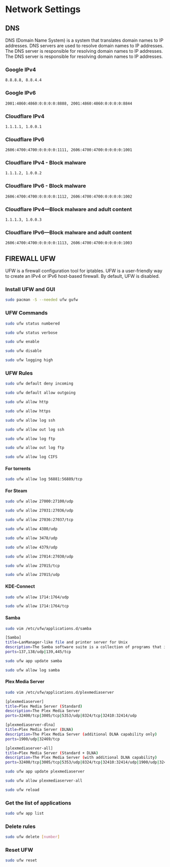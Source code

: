 # Network Settings

## DNS

DNS (Domain Name System) is a system that translates domain names to IP addresses. DNS servers are used to resolve domain names to IP addresses. The DNS server is responsible for
resolving domain names to IP addresses. The DNS server is responsible for resolving domain names to IP addresses.

### Google IPv4

```Generic
8.8.8.8, 8.8.4.4
```

### Google IPv6

```Generic
2001:4860:4860:0:0:0:0:8888, 2001:4860:4860:0:0:0:0:8844
```

### Cloudflare IPv4

```Generic
1.1.1.1, 1.0.0.1
```

### Cloudflare IPv6

```Generic
2606:4700:4700:0:0:0:0:1111, 2606:4700:4700:0:0:0:0:1001
```

### Cloudflare IPv4 - Block malware

```Generic
1.1.1.2, 1.0.0.2
```

### Cloudflare IPv6 - Block malware

```Generic
2606:4700:4700:0:0:0:0:1112, 2606:4700:4700:0:0:0:0:1002
```

### Cloudflare IPv4—Block malware and adult content

```Generic
1.1.1.3, 1.0.0.3
```

### Cloudflare IPv6—Block malware and adult content

```Generic
2606:4700:4700:0:0:0:0:1113, 2606:4700:4700:0:0:0:0:1003
```

## FIREWALL UFW

UFW is a firewall configuration tool for iptables. UFW is a user-friendly way to create an IPv4 or IPv6 host-based firewall. By default, UFW is disabled.

### Install UFW and GUI

```Bash
sudo pacman -S --needed ufw gufw
```

### UFW Commands

```Bash
sudo ufw status numbered
```

```Bash
sudo ufw status verbose
```

```Bash
sudo ufw enable
```

```Bash
sudo ufw disable
```

```Bash
sudo ufw logging high
```

### UFW Rules

```Bash
sudo ufw default deny incoming
```

```Bash
sudo ufw default allow outgoing
```

```Bash
sudo ufw allow http
```

```Bash
sudo ufw allow https
```

```Bash
sudo ufw allow log ssh
```

```Bash
sudo ufw allow out log ssh
```

```Bash
sudo ufw allow log ftp
```

```Bash
sudo ufw allow out log ftp
```

```Bash
sudo ufw allow log CIFS
```

#### For torrents

```Bash
sudo ufw allow log 56881:56889/tcp
```

#### For Steam

```Bash
sudo ufw allow 27000:27100/udp
```

```Bash
sudo ufw allow 27031:27036/udp
```

```Bash
sudo ufw allow 27036:27037/tcp
```

```Bash
sudo ufw allow 4380/udp
```

```Bash
sudo ufw allow 3478/udp
```

```Bash
sudo ufw allow 4379/udp
```

```Bash
sudo ufw allow 27014:27030/udp
```

```Bash
sudo ufw allow 27015/tcp
```

```Bash
sudo ufw allow 27015/udp
```

#### KDE-Connect

```Bash
sudo ufw allow 1714:1764/udp
```

```Bash
sudo ufw allow 1714:1764/tcp
```

#### Samba

```Bash
sudo vim /etc/ufw/applications.d/samba
```

```Bash
[Samba]
title=LanManager-like file and printer server for Unix
description=The Samba software suite is a collection of programs that implements the SMB/CIFS protocol for unix systems, allowing you to serve files and printers to Windows, NT, OS/2 and DOS clients. This protocol is sometimes also referred to as the LanManager or NetBIOS protocol.
ports=137,138/udp|139,445/tcp
```

```Bash
sudo ufw app update samba
```

```Bash
sudo ufw allow log samba
```

#### Plex Media Server

```Bash
sudo vim /etc/ufw/applications.d/plexmediaserver
```

```Bash
[plexmediaserver]
title=Plex Media Server (Standard)
description=The Plex Media Server
ports=32400/tcp|3005/tcp|5353/udp|8324/tcp|32410:32414/udp

[plexmediaserver-dlna]
title=Plex Media Server (DLNA)
description=The Plex Media Server (additional DLNA capability only)
ports=1900/udp|32469/tcp

[plexmediaserver-all]
title=Plex Media Server (Standard + DLNA)
description=The Plex Media Server (with additional DLNA capability)
ports=32400/tcp|3005/tcp|5353/udp|8324/tcp|32410:32414/udp|1900/udp|32469/tcp
```

```Bash
sudo ufw app update plexmediaserver
```

```Bash
sudo ufw allow plexmediaserver-all
```

```Bash
sudo ufw reload
```

### Get the list of applications

```Bash
sudo ufw app list
```

### Delete rules

```Bash
sudo ufw delete [number]
```

### Reset UFW

```Bash
sudo ufw reset
```
